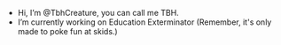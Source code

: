 - Hi, I’m @TbhCreature, you can call me TBH.
- I’m currently working on Education Exterminator (Remember, it's only made to poke fun at skids.)



